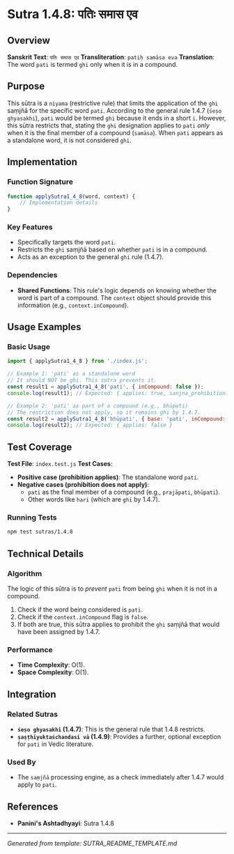 # Sutra 1.4.8: पतिः समास एव

## Overview

**Sanskrit Text**: `पतिः समास एव`
**Transliteration**: `patiḥ samāsa eva`
**Translation**: The word `pati` is termed `ghi` only when it is in a compound.

## Purpose

This sūtra is a `niyama` (restrictive rule) that limits the application of the `ghi` saṃjñā for the specific word `pati`. According to the general rule 1.4.7 (`śeṣo ghyasakhi`), `pati` would be termed `ghi` because it ends in a short `i`. However, this sūtra restricts that, stating the `ghi` designation applies to `pati` *only* when it is the final member of a compound (`samāsa`). When `pati` appears as a standalone word, it is not considered `ghi`.

## Implementation

### Function Signature
```javascript
function applySutra1_4_8(word, context) {
    // Implementation details
}
```

### Key Features
- Specifically targets the word `pati`.
- Restricts the `ghi` saṃjñā based on whether `pati` is in a compound.
- Acts as an exception to the general `ghi` rule (1.4.7).

### Dependencies
- **Shared Functions**: This rule's logic depends on knowing whether the word is part of a compound. The `context` object should provide this information (e.g., `context.inCompound`).

## Usage Examples

### Basic Usage
```javascript
import { applySutra1_4_8 } from './index.js';

// Example 1: 'pati' as a standalone word
// It should NOT be ghi. This sutra prevents it.
const result1 = applySutra1_4_8('pati', { inCompound: false });
console.log(result1); // Expected: { applies: true, sanjna_prohibition: 'ghi' }

// Example 2: 'pati' as part of a compound (e.g., bhūpati)
// The restriction does not apply, so it remains ghi by 1.4.7.
const result2 = applySutra1_4_8('bhūpati', { base: 'pati', inCompound: true });
console.log(result2); // Expected: { applies: false }
```

## Test Coverage

**Test File**: `index.test.js`
**Test Cases**:
- **Positive case (prohibition applies)**: The standalone word `pati`.
- **Negative cases (prohibition does not apply)**:
    - `pati` as the final member of a compound (e.g., `prajāpati`, `bhūpati`).
    - Other words like `hari` (which are `ghi` by 1.4.7).

### Running Tests
```bash
npm test sutras/1.4.8
```

## Technical Details

### Algorithm
The logic of this sūtra is to *prevent* `pati` from being `ghi` when it is not in a compound.
1. Check if the word being considered is `pati`.
2. Check if the `context.inCompound` flag is `false`.
3. If both are true, this sūtra applies to prohibit the `ghi` saṃjñā that would have been assigned by 1.4.7.

### Performance
- **Time Complexity**: O(1).
- **Space Complexity**: O(1).

## Integration

### Related Sutras
- **`śeṣo ghyasakhi` (1.4.7)**: This is the general rule that 1.4.8 restricts.
- **`ṣaṣṭhīyuktaśchandasi vā` (1.4.9)**: Provides a further, optional exception for `pati` in Vedic literature.

### Used By
- The `saṃjñā` processing engine, as a check immediately after 1.4.7 would apply to `pati`.

## References

- **Panini's Ashtadhyayi**: Sutra 1.4.8

---

*Generated from template: SUTRA_README_TEMPLATE.md*
